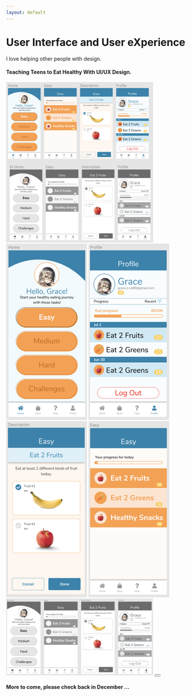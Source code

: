 ```yaml
---
layout: default
---
```


# User Interface and User eXperience
I love helping other people with design.


#### Teaching Teens to Eat Healthy With UI/UX Design.

<div class="expandable-container" data-init-height="600px">
    <img src="/images/uiux-0.png" width="400">
    <img src="/images/uiux-1.png" width="220">
    <img src="/images/uiux-2.png" width="220">
    <img src="/images/uiux-3.png" width="220">
    <img src="/images/uiux-4.png" width="220">
    <img src="/images/uiux-5.png" width="400">
    <button class="expander"/>
</div>

#### More to come, please check back in December ...
